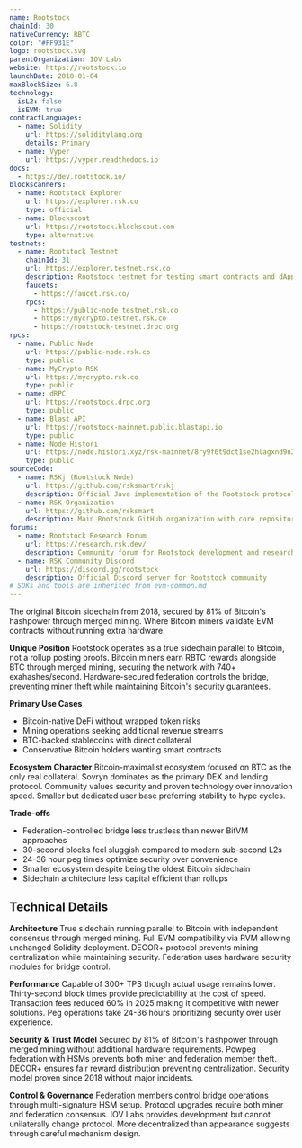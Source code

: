 ```yaml
---
name: Rootstock
chainId: 30
nativeCurrency: RBTC
color: "#FF931E"
logo: rootstock.svg
parentOrganization: IOV Labs
website: https://rootstock.io
launchDate: 2018-01-04
maxBlockSize: 6.8
technology:
  isL2: false
  isEVM: true
contractLanguages:
  - name: Solidity
    url: https://soliditylang.org
    details: Primary
  - name: Vyper
    url: https://vyper.readthedocs.io
docs:
  - https://dev.rootstock.io/
blockscanners:
  - name: Rootstock Explorer
    url: https://explorer.rsk.co
    type: official
  - name: Blockscout
    url: https://rootstock.blockscout.com
    type: alternative
testnets:
  - name: Rootstock Testnet
    chainId: 31
    url: https://explorer.testnet.rsk.co
    description: Rootstock testnet for testing smart contracts and dApps on Bitcoin-merged mining architecture.
    faucets:
      - https://faucet.rsk.co/
    rpcs:
      - https://public-node.testnet.rsk.co
      - https://mycrypto.testnet.rsk.co
      - https://rootstock-testnet.drpc.org
rpcs:
  - name: Public Node
    url: https://public-node.rsk.co
    type: public
  - name: MyCrypto RSK
    url: https://mycrypto.rsk.co
    type: public
  - name: dRPC
    url: https://rootstock.drpc.org
    type: public
  - name: Blast API
    url: https://rootstock-mainnet.public.blastapi.io
    type: public
  - name: Node Histori
    url: https://node.histori.xyz/rsk-mainnet/8ry9f6t9dct1se2hlagxnd9n2a
    type: public
sourceCode:
  - name: RSKj (Rootstock Node)
    url: https://github.com/rsksmart/rskj
    description: Official Java implementation of the Rootstock protocol
  - name: RSK Organization
    url: https://github.com/rsksmart
    description: Main Rootstock GitHub organization with core repositories
forums:
  - name: Rootstock Research Forum
    url: https://research.rsk.dev/
    description: Community forum for Rootstock development and research discussions
  - name: RSK Community Discord
    url: https://discord.gg/rootstock
    description: Official Discord server for Rootstock community
# SDKs and tools are inherited from evm-common.md
---
```


The original Bitcoin sidechain from 2018, secured by 81% of Bitcoin's hashpower through merged mining. Where Bitcoin miners validate EVM contracts without running extra hardware.

**Unique Position**
Rootstock operates as a true sidechain parallel to Bitcoin, not a rollup posting proofs. Bitcoin miners earn RBTC rewards alongside BTC through merged mining, securing the network with 740+ exahashes/second. Hardware-secured federation controls the bridge, preventing miner theft while maintaining Bitcoin's security guarantees.

**Primary Use Cases**

- Bitcoin-native DeFi without wrapped token risks
- Mining operations seeking additional revenue streams
- BTC-backed stablecoins with direct collateral
- Conservative Bitcoin holders wanting smart contracts

**Ecosystem Character**
Bitcoin-maximalist ecosystem focused on BTC as the only real collateral. Sovryn dominates as the primary DEX and lending protocol. Community values security and proven technology over innovation speed. Smaller but dedicated user base preferring stability to hype cycles.

**Trade-offs**

- Federation-controlled bridge less trustless than newer BitVM approaches
- 30-second blocks feel sluggish compared to modern sub-second L2s
- 24-36 hour peg times optimize security over convenience
- Smaller ecosystem despite being the oldest Bitcoin sidechain
- Sidechain architecture less capital efficient than rollups

## Technical Details

**Architecture**
True sidechain running parallel to Bitcoin with independent consensus through merged mining. Full EVM compatibility via RVM allowing unchanged Solidity deployment. DECOR+ protocol prevents mining centralization while maintaining security. Federation uses hardware security modules for bridge control.

**Performance**
Capable of 300+ TPS though actual usage remains lower. Thirty-second block times provide predictability at the cost of speed. Transaction fees reduced 60% in 2025 making it competitive with newer solutions. Peg operations take 24-36 hours prioritizing security over user experience.

**Security & Trust Model**
Secured by 81% of Bitcoin's hashpower through merged mining without additional hardware requirements. Powpeg federation with HSMs prevents both miner and federation member theft. DECOR+ ensures fair reward distribution preventing centralization. Security model proven since 2018 without major incidents.

**Control & Governance**
Federation members control bridge operations through multi-signature HSM setup. Protocol upgrades require both miner and federation consensus. IOV Labs provides development but cannot unilaterally change protocol. More decentralized than appearance suggests through careful mechanism design.
